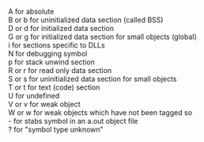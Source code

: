 A for absolute    
B or b for uninitialized data section (called BSS)    
D or d for initialized data section     
G or g for initialized data section for small objects (global)    
i for sections specific to DLLs   
N for debugging symbol    
p for stack unwind section    
R or r for read only data section   
S or s for uninitialized data section for small objects   
T or t for text (code) section    
U for undefined   
V or v for weak object    
W or w for weak objects which have not been tagged so  
\- for stabs symbol in an a.out object file    
? for "symbol type unknown"   
